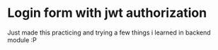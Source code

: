 # Login form with jwt authorization

Just made this practicing and trying a few things i learned in backend module :P
